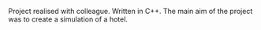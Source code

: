 Project realised with colleague. Written in C++. The main aim of the project was to create a simulation of a hotel.
